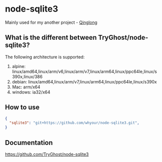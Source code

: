 # node-sqlite3

Mainly used for my another project - [Qinglong](https://github.com/whyour/qinglong)

## What is the different between TryGhost/node-sqlite3?

The following architecture is supported:

1. alpine: linux/amd64,linux/arm/v6,linux/arm/v7,linux/arm64,linux/ppc64le,linux/s390x,linux/386
2. debian: linux/amd64,linux/arm/v7,linux/arm64,linux/ppc64le,linux/s390x
3. Mac: arm/x64
4. windows: ia32/x64

## How to use

```json
{
  "sqlite3": "git+https://github.com/whyour/node-sqlite3.git",
}
```

## Documentation

<https://github.com/TryGhost/node-sqlite3>
